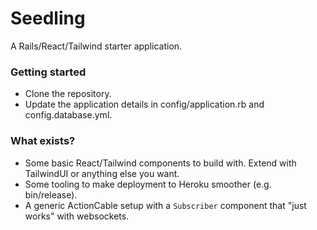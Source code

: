 # Seedling

A Rails/React/Tailwind starter application.

### Getting started

- Clone the repository.
- Update the application details in config/application.rb and config.database.yml.

### What exists?

- Some basic React/Tailwind components to build with. Extend with TailwindUI or anything else you want.
- Some tooling to make deployment to Heroku smoother (e.g. bin/release).
- A generic ActionCable setup with a `Subscriber` component that "just works" with websockets.


